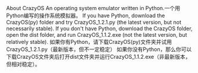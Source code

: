 About CrazyOS
An operating system emulator written in Python.一个用Python编写的操作系统模拟器。
If you have Python, download the CrazyOS(py) folder and try CrazyOS_1.2.1.py (the latest version, but not necessarily stable).
If you don't have Python, download the CrazyOS folder, open the dist folder, and run CrazyOS_1.1.2.exe (not the latest version, but relatively stable).
如果你有Python，请下载CrazyOS(py)文件夹并试用CrazyOS_1.2.1.py（最新版本，但不一定稳定）
如果你没有Python，那么你可以下载CrazyOS文件夹后打开dist文件夹并运行CrazyOS_1.1.2.exe（非最新版本，但相对稳定）。
